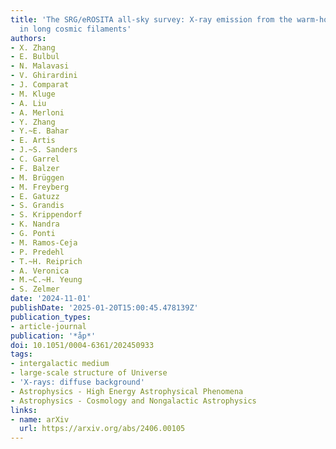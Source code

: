 ```yaml
---
title: 'The SRG/eROSITA all-sky survey: X-ray emission from the warm-hot phase gas
  in long cosmic filaments'
authors:
- X. Zhang
- E. Bulbul
- N. Malavasi
- V. Ghirardini
- J. Comparat
- M. Kluge
- A. Liu
- A. Merloni
- Y. Zhang
- Y.~E. Bahar
- E. Artis
- J.~S. Sanders
- C. Garrel
- F. Balzer
- M. Brüggen
- M. Freyberg
- E. Gatuzz
- S. Grandis
- S. Krippendorf
- K. Nandra
- G. Ponti
- M. Ramos-Ceja
- P. Predehl
- T.~H. Reiprich
- A. Veronica
- M.~C.~H. Yeung
- S. Zelmer
date: '2024-11-01'
publishDate: '2025-01-20T15:00:45.478139Z'
publication_types:
- article-journal
publication: '*åp*'
doi: 10.1051/0004-6361/202450933
tags:
- intergalactic medium
- large-scale structure of Universe
- 'X-rays: diffuse background'
- Astrophysics - High Energy Astrophysical Phenomena
- Astrophysics - Cosmology and Nongalactic Astrophysics
links:
- name: arXiv
  url: https://arxiv.org/abs/2406.00105
---
```

